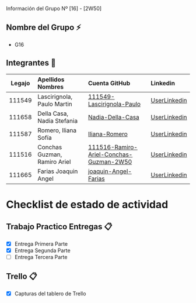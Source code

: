  Información del Grupo Nº [16] - [2W50]


## Nombre del Grupo :zap:

* G16


## Integrantes :busts_in_silhouette:

| Legajo| Apellidos Nombres  | Cuenta GitHub | Linkedin
| :------: | :-------- | :-------- | :-------- |
| 111549 | Lascirignola, Paulo Martin |[111549-Lascirignola-Paulo](https://github.com/111549-Lascirignola-Paulo)|[UserLinkedin](https://www.linkedin.com/in/paulo-lascirignola/)|
| 111658 | Della Casa, Nadia Stefania |[Nadia-Della-Casa](https://github.com/Nadia-Della-Casa)|[UserLinkedin](https://ar.linkedin.com/)|
| 111587 | Romero, Iliana Sofía |[Iliana-Romero](https://github.com/Iliana-Romero )|[UserLinkedin](https://ar.linkedin.com/)|
| 111516 | Conchas Guzman, Ramiro Ariel |[111516-Ramiro-Ariel-Conchas-Guzman-2W50](https://github.com/111516-Ramiro-Ariel-Conchas-Guzman-2W50)|[UserLinkedin](https://www.linkedin.com/in/ramiro-guzm%C3%A1n-ba4686191/)|
| 111665 | Farias Joaquin Angel |[joaquin-Angel-Farias](https://github.com/joaquin-Angel-Farias)|[UserLinkedin](https://ar.linkedin.com/)|


# Checklist de estado de actividad

## Trabajo Practico Entregas :clipboard:
- [x] Entrega Primera Parte
- [x] Entrega Segunda Parte
- [ ] Entrega Tercera Parte

## Trello :clipboard:
- [x] Capturas del tablero de Trello

